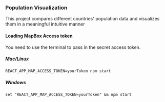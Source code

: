 ### Population Visualization

This project compares different countries' population data and visualizes them in a meaningful intuitive manner

#### Loading MapBox Access token

You need to use the terminal to pass in the secret access token.

##### Mac/Linux

`REACT_APP_MAP_ACCESS_TOKEN=yourToken npm start`

##### Windows

`set "REACT_APP_MAP_ACCESS_TOKEN=yourToken" && npm start`

